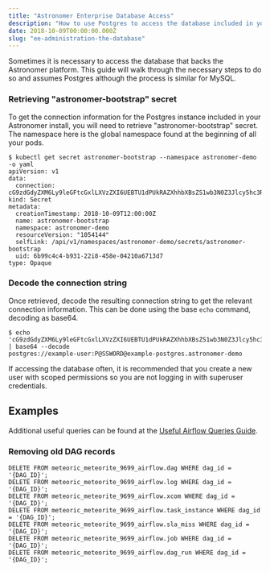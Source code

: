 ```yaml
---
title: "Astronomer Enterprise Database Access"
description: "How to use Postgres to access the database included in your Astronomer Enterprise install. "
date: 2018-10-09T00:00:00.000Z
slug: "ee-administration-the-database"
---
```


Sometimes it is necessary to access the database that backs the Astronomer platform. This guide will walk through the necessary steps to do so and assumes Postgres although the process is similar for MySQL.

### Retrieving "astronomer-bootstrap" secret

To get the connection information for the Postgres instance included in your Astronomer install, you will need to retrieve "astronomer-bootstrap" secret. The namespace here is the global namespace found at the beginning of all your pods.

```
$ kubectl get secret astronomer-bootstrap --namespace astronomer-demo -o yaml
apiVersion: v1
data:
  connection: cG9zdGdyZXM6Ly9leGFtcGxlLXVzZXI6UEBTU1dPUkRAZXhhbXBsZS1wb3N0Z3Jlcy5hc3Ryb25vbWVyLWRlbW86NTQzMg==
kind: Secret
metadata:
  creationTimestamp: 2018-10-09T12:00:00Z
  name: astronomer-bootstrap
  namespace: astronomer-demo
  resourceVersion: "1054144"
  selfLink: /api/v1/namespaces/astronomer-demo/secrets/astronomer-bootstrap
  uid: 6b99c4c4-b931-22i8-458e-04210a6713d7
type: Opaque
```

### Decode the connection string

Once retrieved, decode the resulting connection string to get the relevant connection information. This can be done using the base `echo` command, decoding as base64.
```
$ echo 'cG9zdGdyZXM6Ly9leGFtcGxlLXVzZXI6UEBTU1dPUkRAZXhhbXBsZS1wb3N0Z3Jlcy5hc3Ryb25vbWVyLWRlbW86NTQzMg==' | base64 --decode
postgres://example-user:P@SSWORD@example-postgres.astronomer-demo
```

If accessing the database often, it is recommended that you create a new user with scoped permissions so you are not logging in with superuser credentials.

## Examples

Additional useful queries can be found at the [Useful Airflow Queries Guide](https://www.astronomer.io/guides/airflow-queries/).

### Removing old DAG records

```
DELETE FROM meteoric_meteorite_9699_airflow.dag WHERE dag_id = '{DAG_ID}';
DELETE FROM meteoric_meteorite_9699_airflow.log WHERE dag_id = '{DAG_ID}';
DELETE FROM meteoric_meteorite_9699_airflow.xcom WHERE dag_id = '{DAG_ID}';
DELETE FROM meteoric_meteorite_9699_airflow.task_instance WHERE dag_id = '{DAG_ID}';
DELETE FROM meteoric_meteorite_9699_airflow.sla_miss WHERE dag_id = '{DAG_ID}';
DELETE FROM meteoric_meteorite_9699_airflow.job WHERE dag_id = '{DAG_ID}';
DELETE FROM meteoric_meteorite_9699_airflow.dag_run WHERE dag_id = '{DAG_ID}';
```
